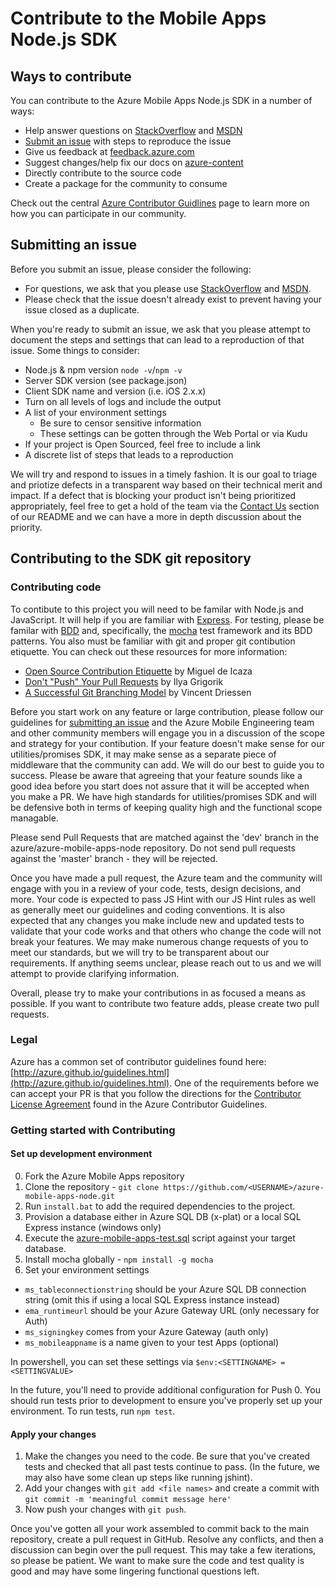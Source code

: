 # Contribute to the Mobile Apps Node.js SDK

## Ways to contribute

You can contribute to the Azure Mobile Apps Node.js SDK in a number of ways:
 - Help answer questions on [StackOverflow](http://stackoverflow.com/questions/new/azure-mobile-services?show=all&sort=recentlyactive) and [MSDN](https://social.msdn.microsoft.com/forums/azure/en-US/home?forum=azuremobile)
 - [Submit an issue](https://github.com/Azure/azure-mobile-apps-node/issues) with steps to reproduce the issue
 - Give us feedback at [feedback.azure.com](http://feedback.azure.com/forums/216254-mobile-apps-formerly-mobile-services)
 - Suggest changes/help fix our docs on [azure-content](https://github.com/Azure/azure-content)
 - Directly contribute to the source code
 - Create a package for the community to consume

Check out the central [Azure Contributor Guidlines](http://azure.github.io/guidelines.html) page to learn more on how you can participate in our community.

## Submitting an issue

Before you submit an issue, please consider the following:
 - For questions, we ask that you please use [StackOverflow](http://stackoverflow.com/questions/new/azure-mobile-services?show=all&sort=recentlyactive) and [MSDN](https://social.msdn.microsoft.com/forums/azure/en-US/home?forum=azuremobile).
 - Please check that the issue doesn't already exist to prevent having your issue closed as a duplicate.

When you're ready to submit an issue, we ask that you please attempt to document the steps and settings that can lead to a reproduction of that issue. Some things to consider:
 - Node.js & npm version `node -v`/`npm -v`
 - Server SDK version (see package.json)
 - Client SDK name and version (i.e. iOS 2.x.x)
 - Turn on all levels of logs and include the output
 - A list of your environment settings
    - Be sure to censor sensitive information
    - These settings can be gotten through the Web Portal or via Kudu
 - If your project is Open Sourced, feel free to include a link
 - A discrete list of steps that leads to a reproduction

We will try and respond to issues in a timely fashion. It is our goal to triage and priotize defects in a transparent way based on their technical merit and impact. If a defect that is blocking your product isn't being prioritized appropriately, feel free to get a hold of the team via the [Contact Us](./README.md#contact-us) section of our README and we can have a more in depth discussion about the priority.

## Contributing to the SDK git repository

### Contributing code

To contibute to this project you will need to be familar with Node.js and JavaScript. It will help if you are familiar with [Express](http://expressjs.com/). For testing, please be familar with [BDD](https://en.wikipedia.org/wiki/Behavior-driven_development) and, specifically, the [mocha](https://mochajs.org/) test framework and its BDD patterns. You also must be familiar with git and proper git contibution etiquette. You can check out these resources for more information:
 - [Open Source Contribution Etiquette](http://tirania.org/blog/archive/2010/Dec-31.html) by Miguel de Icaza
 - [Don't "Push" Your Pull Requests](https://www.igvita.com/2011/12/19/dont-push-your-pull-requests/) by Ilya Grigorik
 - [A Successful Git Branching Model](http://nvie.com/posts/a-successful-git-branching-model/) by Vincent Driessen

Before you start work on any feature or large contribution, please follow our guidelines for [submitting an issue](#submitting-an-issue) and the Azure Mobile Engineering team and other community members will engage you in a discussion of the scope and strategy for your contibution. If your feature doesn't make sense for our utilities/promises SDK, it may make sense as a separate piece of middleware that the community can add. We will do our best to guide you to success. Please be aware that agreeing that your feature sounds like a good idea before you start does not assure that it will be accepted when you make a PR. We have high standards for utilities/promises SDK and will be defensive both in terms of keeping quality high and the functional scope managable.

Please send Pull Requests that are matched against the 'dev' branch in the azure/azure-mobile-apps-node repository.  Do not send pull requests against the 'master' branch - they will be rejected.

Once you have made a pull request, the Azure team and the community will engage with you in a review of your code, tests, design decisions, and more. Your code is expected to pass JS Hint with our JS Hint rules as well as generally meet our guidelines and coding conventions. It is also expected that any changes you make include new and updated tests to validate that your code works and that others who change the code will not break your features. We may make numerous change requests of you to meet our standards, but we will try to be transparent about our requirements. If anything seems unclear, please reach out to us and we will attempt to provide clarifying information.

Overall, please try to make your contributions in as focused a means as possible. If you want to contribute two feature adds, please create two pull requests.

### Legal

Azure has a common set of contributor guidelines found here: [http://azure.github.io/guidelines.html](http://azure.github.io/guidelines.html). One of the requirements before we can accept your PR is that you follow the directions for the [Contributor License Agreement](http://azure.github.io/guidelines.html#cla) found in the Azure Contributor Guidelines.

### Getting started with Contributing

#### Set up development environment

0. Fork the Azure Mobile Apps repository
0. Clone the repository - `git clone https://github.com/<USERNAME>/azure-mobile-apps-node.git`
0. Run `install.bat` to add the required dependencies to the project.
0. Provision a database either in Azure SQL DB (x-plat) or a local SQL Express instance (windows only)
0. Execute the [azure-mobile-apps-test.sql](./node_modules/azure-mobile-apps.data.sql/test/infrastructure/azure-mobile-apps-test.sql) script against your target database.
0. Install mocha globally - `npm install -g mocha`
0. Set your environment settings
 - `ms_tableconnectionstring` should be your Azure SQL DB connection string (omit this if using a local SQL Express instance instead)
 - `ema_runtimeurl` should be your Azure Gateway URL (only necessary for Auth)
 - `ms_signingkey` comes from your Azure Gateway (auth only)
 - `ms_mobileappname` is a name given to your test Apps (optional)

 In powershell, you can set these settings via ``$env:<SETTINGNAME> = <SETTINGVALUE>``

 In the future, you'll need to provide additional configuration for Push
0. You should run tests prior to development to ensure you've properly set up your environment. To run tests, run `npm test`.

#### Apply your changes

1. Make the changes you need to the code. Be sure that you've created tests and checked that all past tests continue to pass. (In the future, we may also have some clean up steps like running jshint).
2. Add your changes with `git add <file names>` and create a commit with `git commit -m 'meaningful commit message here'`
3. Now push your changes with `git push`.

Once you've gotten all your work assembled to commit back to the main repository, create a pull request in GitHub. Resolve any conflicts, and then a discussion can begin over the pull request. This may take a few iterations, so please be patient. We want to make sure the code and test quality is good and may have some lingering functional questions left.
